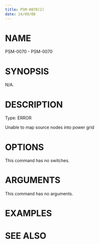 ```yaml
---
title: PSM-0070(2)
date: 24/09/08
---
```


# NAME

PSM-0070 - PSM-0070

# SYNOPSIS

N/A.

# DESCRIPTION

Type: ERROR

Unable to map source nodes into power grid

# OPTIONS

This command has no switches.

# ARGUMENTS

This command has no arguments.

# EXAMPLES

# SEE ALSO
